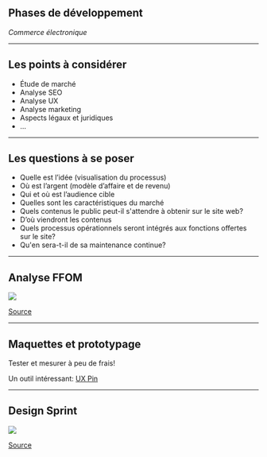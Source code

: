 ## Phases de développement

*Commerce électronique*

-----

## Les points à considérer

- Étude de marché
- Analyse SEO
- Analyse UX
- Analyse marketing
- Aspects légaux et juridiques
- ...

-----

## Les questions à se poser

- Quelle est l’idée (visualisation du processus)
- Où est l’argent (modèle d’affaire et de revenu)
- Qui et où est l’audience cible
- Quelles sont les caractéristiques du marché
- Quels contenus le public peut-il s'attendre à obtenir sur le site web?
- D’où viendront les contenus
- Quels processus opérationnels seront intégrés aux fonctions offertes sur le site?
- Qu'en sera-t-il de sa maintenance continue?

-----

## Analyse FFOM

![](img/ffom.jpg)

[Source](https://www.bdc.ca/fr/articles-outils/strategie-affaires-planification/definir-strategie/pages/analyse-ffom-outil-simple-utiliser-planification-strategique.aspx)

-----

## Maquettes et prototypage

Tester et mesurer à peu de frais!

Un outil intéressant: [UX Pin](https://www.uxpin.com/)

-----

## Design Sprint

![](img/design-sprint.png)

[Source](https://www.gv.com/sprint/)
